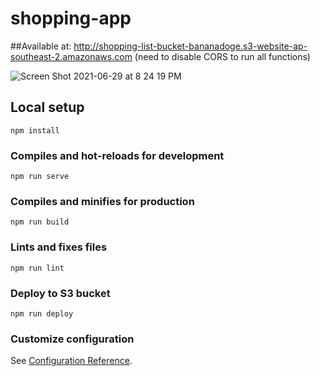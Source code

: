 # shopping-app
##Available at:
http://shopping-list-bucket-bananadoge.s3-website-ap-southeast-2.amazonaws.com
(need to disable CORS to run all functions)

![Screen Shot 2021-06-29 at 8 24 19 PM](https://user-images.githubusercontent.com/40383416/123763513-fdc5b580-d917-11eb-90de-f12647024cd1.png)

## Local setup
```
npm install
```

### Compiles and hot-reloads for development
```
npm run serve
```

### Compiles and minifies for production
```
npm run build
```

### Lints and fixes files
```
npm run lint
```

### Deploy to S3 bucket
```
npm run deploy
```

### Customize configuration
See [Configuration Reference](https://cli.vuejs.org/config/).
